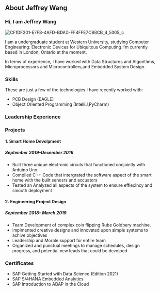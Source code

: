 ## About Jeffrey Wang
### Hi, I am Jeffrey Wang
![CF1DF201-E7F8-4AFD-BDAD-FF4FFE7CBBCB_4_5005_c](https://user-images.githubusercontent.com/96850874/147770654-6d698088-9b21-4e96-a135-4c743e110a4f.jpeg)




I am a undergraduate student at Western University, studying Computer Engineering: Electronic Devices for Ubiquitous Computing.I'm currently based in London, Ontario at the moment.

In terms of experience, I have worked with Data Structures and Algorithms, Microprocessors and Microcontrollers,and Embedded System Design.
### Skills
These are just a few of the technologies I have recently worked with:
-  PCB Design (EAGLE)
-  Object Oriented Programming (IntelliJ,PyCharm)                           

### Leadership Experience



### Projects

#### 1. Smart Home Devolpment
##### September 2019-December 2019
- Built three unique electronic circuts that functioned conjointly with Arduino Uno
- Compiled C++ Code that intergrated the software aspect of the smart home with the built senosrs and accuators
- Tested an Analyzed all aspects of the system to ensure effiecincy and smooth deployment

#### 2. Engineering Project Design
##### September 2018- March 2019
- Team Development of complex  coin flipping Rube Goldbery machine.
- Implmented creative designs and innovated upon simple systems to achive objectives
- Leadership and Morale support for entire team
- Organized and punctual meetings to manage schedules, design progress, and potential new leads that could be devolped


### Certificates
-  SAP Getting Started with Data Science (Edition 2021)                        
-  SAP S/4HANA Embedded Analytics                          
-  SAP Introduction to ABAP in the Cloud
